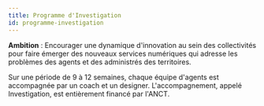 ```yaml
---
title: Programme d'Investigation
id: programme-investigation
---
```

**Ambition** : Encourager une dynamique d'innovation au sein des collectivités pour faire émerger des nouveaux services numériques qui adresse les problèmes des agents et des administrés des territoires. 

Sur une période de 9 à 12 semaines, chaque équipe d'agents est accompagnée par un coach et un designer. L'accompagnement, appelé Investigation, est entièrement financé par l'ANCT.